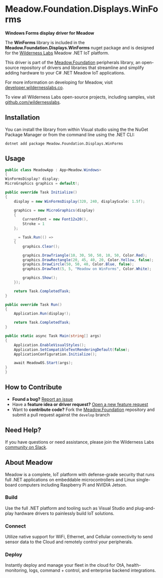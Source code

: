 # Meadow.Foundation.Displays.WinForms

**Windows Forms display driver for Meadow**

The **WinForms** library is included in the **Meadow.Foundation.Displays.WinForms** nuget package and is designed for the [Wilderness Labs](www.wildernesslabs.co) Meadow .NET IoT platform.

This driver is part of the [Meadow.Foundation](https://developer.wildernesslabs.co/Meadow/Meadow.Foundation/) peripherals library, an open-source repository of drivers and libraries that streamline and simplify adding hardware to your C# .NET Meadow IoT applications.

For more information on developing for Meadow, visit [developer.wildernesslabs.co](http://developer.wildernesslabs.co/).

To view all Wilderness Labs open-source projects, including samples, visit [github.com/wildernesslabs](https://github.com/wildernesslabs/).

## Installation

You can install the library from within Visual studio using the the NuGet Package Manager or from the command line using the .NET CLI:

`dotnet add package Meadow.Foundation.Displays.WinForms`
## Usage

```csharp
public class MeadowApp : App<Meadow.Windows>
{
WinFormsDisplay? display;
MicroGraphics graphics = default!;

public override Task Initialize()
{
    display = new WinFormsDisplay(320, 240, displayScale: 1.5f);

    graphics = new MicroGraphics(display)
    {
        CurrentFont = new Font12x20(),
        Stroke = 1
    };

    _ = Task.Run(() =>
    {
        graphics.Clear();

        graphics.DrawTriangle(10, 30, 50, 50, 10, 50, Color.Red);
        graphics.DrawRectangle(20, 45, 40, 20, Color.Yellow, false);
        graphics.DrawCircle(50, 50, 40, Color.Blue, false);
        graphics.DrawText(5, 5, "Meadow on WinForms", Color.White);

        graphics.Show();
    });

    return Task.CompletedTask;
}

public override Task Run()
{
    Application.Run(display!);

    return Task.CompletedTask;
}

public static async Task Main(string[] args)
{
    Application.EnableVisualStyles();
    Application.SetCompatibleTextRenderingDefault(false);
    ApplicationConfiguration.Initialize();

    await MeadowOS.Start(args);
}
}
```
## How to Contribute

- **Found a bug?** [Report an issue](https://github.com/WildernessLabs/Meadow_Issues/issues)
- Have a **feature idea or driver request?** [Open a new feature request](https://github.com/WildernessLabs/Meadow_Issues/issues)
- Want to **contribute code?** Fork the [Meadow.Foundation](https://github.com/WildernessLabs/Meadow.Foundation) repository and submit a pull request against the `develop` branch


## Need Help?

If you have questions or need assistance, please join the Wilderness Labs [community on Slack](http://slackinvite.wildernesslabs.co/).
## About Meadow

Meadow is a complete, IoT platform with defense-grade security that runs full .NET applications on embeddable microcontrollers and Linux single-board computers including Raspberry Pi and NVIDIA Jetson.

### Build

Use the full .NET platform and tooling such as Visual Studio and plug-and-play hardware drivers to painlessly build IoT solutions.

### Connect

Utilize native support for WiFi, Ethernet, and Cellular connectivity to send sensor data to the Cloud and remotely control your peripherals.

### Deploy

Instantly deploy and manage your fleet in the cloud for OtA, health-monitoring, logs, command + control, and enterprise backend integrations.


